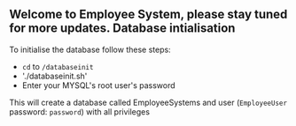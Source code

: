 Welcome to Employee System, please stay tuned for more updates.
Database intialisation
----------------------

To initialise the database follow these steps:
- `cd` to `/databaseinit`
- './databaseinit.sh'
- Enter your MYSQL's root user's password

This will create a database called EmployeeSystems and user (`EmployeeUser` password: `password`)
with all privileges
